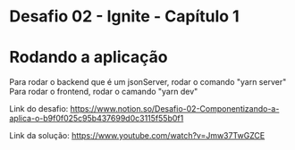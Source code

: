 # Desafio 02 - Ignite - Capítulo 1

# Rodando a aplicação

Para rodar o backend que é um jsonServer, rodar o comando "yarn server"
Para rodar o frontend, rodar o camando "yarn dev"

Link do desafio:
https://www.notion.so/Desafio-02-Componentizando-a-aplica-o-b9f0f025c95b437699d0c3115f55b0f1

Link da solução:
https://www.youtube.com/watch?v=Jmw37TwGZCE
